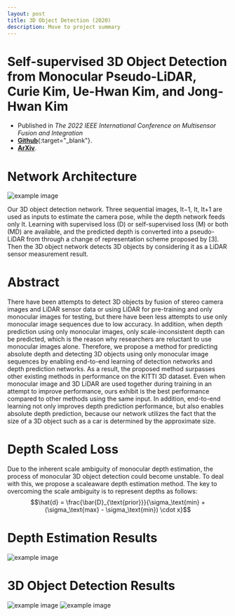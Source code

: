 ```yaml
---
layout: post
title: 3D Object Detection (2020)
description: Move to project summary
---
```

Self-supervised 3D Object Detection from Monocular Pseudo-LiDAR, Curie Kim, Ue-Hwan Kim, and Jong-Hwan Kim
============
* Published in *The 2022 IEEE International Conference on Multisensor Fusion and Integration* 
* [**Github**](https://github.com/curie3170/Mono3d){:target="_blank"}.
* [**ArXiv**](https://arxiv.org/abs/2209.09486).

Network Architecture
============
![example image](https://user-images.githubusercontent.com/17980462/177569344-01ceb000-7bd2-42d8-bf40-18e4de48b850.png)

Our 3D object detection network. Three sequential images, It−1, It, It+1 are used as inputs to estimate the camera pose, while the depth network feeds only It. Learning with supervised loss (D) or self-supervised loss (M) or both (MD) are available, and the predicted depth is converted into a pseudo-LiDAR from through a change of representation scheme proposed by [3]. Then the 3D object network detects 3D objects by considering it as a LiDAR sensor measurement result.


Abstract
============
There have been attempts to detect 3D objects by fusion of stereo camera images and LiDAR sensor data or using LiDAR for pre-training and only monocular images for testing, but there have been less attempts to use only monocular image sequences due to low accuracy. In addition, when depth prediction using only monocular images, only scale-inconsistent depth can be predicted, which is the reason why researchers are reluctant to use monocular images alone. Therefore, we propose a method for predicting absolute depth and detecting 3D objects using only monocular image sequences by enabling end-to-end learning of detection networks and depth prediction networks. As a result, the proposed method surpasses other existing methods in performance on the KITTI 3D dataset. Even when monocular image and 3D LiDAR are used together during training in an attempt to improve performance, ours exhibit is the best performance compared to other methods using the same input. In addition, end-to-end learning not only improves
depth prediction performance, but also enables absolute depth prediction, because our network utilizes the fact that the size of a 3D object such as a car is determined by the approximate size.


Depth Scaled Loss
============

Due to the inherent scale ambiguity of monocular depth estimation, the process of monocular 3D object detection could become unstable. To deal with this, we propose a scaleaware depth estimation method. The key to overcoming the scale ambiguity is to represent depths as follows:
 $$\hat{d} = \frac{\bar{D}_{\text{prior}}}{\sigma_\text{min} + (\sigma_\text{max} - \sigma_\text{min}) \cdot x}$$


Depth Estimation Results
============
![example image](https://user-images.githubusercontent.com/17980462/193173420-4684c338-cea2-41ac-9d50-b78f9481d26d.png)

3D Object Detection Results
============
![example image](https://user-images.githubusercontent.com/17980462/177567814-3d6d8e33-0f80-4c3f-bf7d-8ea2cb1e4fa7.png)
![example image](https://user-images.githubusercontent.com/17980462/193173628-5a4375b6-9dbe-4e76-b340-e5753f2c289c.png)

